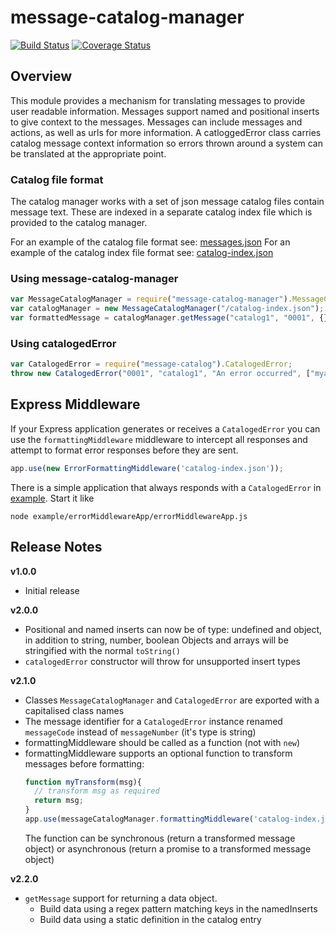 # message-catalog-manager
[![Build Status](https://travis-ci.org/IBM/message-catalog-manager.svg)](https://travis-ci.org/IBM/message-catalog-manager)
[![Coverage Status](https://coveralls.io/repos/github/IBM/message-catalog-manager/badge.svg?branch=master)](https://coveralls.io/github/IBM/message-catalog-manager?branch=master)

## Overview

This module provides a mechanism for translating messages to provide user readable information. Messages support named and positional inserts to give context to the messages. Messages can include messages and actions, as well as urls for more information. A catloggedError class carries catalog message context information so errors thrown around a system can be translated at the appropriate point.

### Catalog file format
The catalog manager works with a set of json message catalog files contain message text.
These are indexed in a separate catalog index file which is provided to the catalog manager.

For an example of the catalog file format see:
[messages.json](test/catalogs/example/messages.json)
For an example of the catalog index file format see:
[catalog-index.json](test/catalogs/example/index.js)

### Using message-catalog-manager
```js
var MessageCatalogManager = require("message-catalog-manager").MessageCatalogManager;
var catalogManager = new MessageCatalogManager("/catalog-index.json");
var formattedMessage = catalogManager.getMessage("catalog1", "0001", {}, ["myapp"]);
```

### Using catalogedError
```js
var CatalogedError = require("message-catalog").CatalogedError;
throw new CatalogedError("0001", "catalog1", "An error occurred", ["myapp"]);
```

## Express Middleware

If your Express application generates or receives a `CatalogedError` you can use the `formattingMiddleware` middleware to intercept all responses and attempt to format error responses before they are sent.

```js
app.use(new ErrorFormattingMiddleware('catalog-index.json'));
```

There is a simple application that always responds with a `CatalogedError` in [example](/example). Start it like
```
node example/errorMiddlewareApp/errorMiddlewareApp.js
```

## Release Notes

**v1.0.0**

- Initial release

**v2.0.0**

- Positional and named inserts can now be of type: undefined and object, in addition to string, number, boolean
  Objects and arrays will be stringified with the normal `toString()`
- `catalogedError` constructor will throw for unsupported insert types

**v2.1.0**

- Classes `MessageCatalogManager` and `CatalogedError` are exported with a capitalised class names
- The message identifier for a `CatalogedError` instance renamed `messageCode` instead of `messageNumber` (it's type is string)
- formattingMiddleware should be called as a function (not with `new`)
- formattingMiddleware supports an optional function to transform messages before formatting:
    ```js
    function myTransform(msg){
      // transform msg as required
      return msg;
    }
    app.use(messageCatalogManager.formattingMiddleware('catalog-index.json', myTransform));
    ```
  The function can be synchronous (return a transformed message object) or asynchronous (return a promise to a
  transformed message object)

**v2.2.0**

- `getMessage` support for returning a data object.
   - Build data using a regex pattern matching keys in the namedInserts
   - Build data using a static definition in the catalog entry
